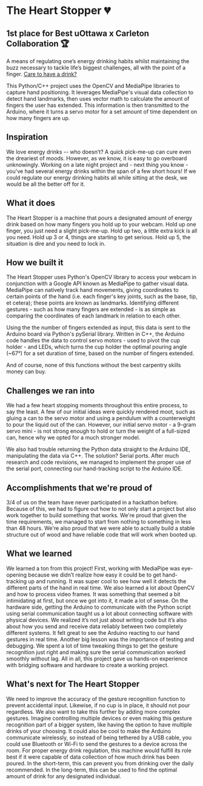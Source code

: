 # The Heart Stopper 💔
## 1st place for Best uOttawa x Carleton Collaboration 🏆

A means of regulating one’s energy drinking habits whilst maintaining the buzz necessary to tackle life’s biggest challenges, all with the point of a finger. [Care to have a drink?](https://youtu.be/yIoVqAdDfVA)

This Python/C++ project uses the OpenCV and MediaPipe libraries to capture hand positioning. It leverages MediaPipe's visual data collection to detect hand landmarks, then uses vector math to calculate the amount of fingers the user has extended. This information is then transmitted to the Arduino, where it turns a servo motor for a set amount of time dependent on how many fingers are up.

## Inspiration
We love energy drinks -- who doesn’t? A quick pick-me-up can cure even the dreariest of moods. However, as we know, it is easy to go overboard unknowingly. Working on a late night project and - next thing you know - you've had several energy drinks within the span of a few short hours! If we could regulate our energy drinking habits all while sitting at the desk, we would be all the better off for it.

## What it does
The Heart Stopper is a machine that pours a designated amount of energy drink based on how many fingers you hold up to your webcam. Hold up one finger, you just need a slight pick-me-up. Hold up two, a little extra kick is all you need. Hold up 3 or 4, things are starting to get serious. Hold up 5, the situation is dire and you need to lock in.

## How we built it
The Heart Stopper uses Python's OpenCV library to access your webcam in conjunction with a Google API known as MediaPipe to gather visual data. MediaPipe can natively track hand movements, giving coordinates to certain points of the hand (i.e. each finger's key joints, such as the base, tip, et cetera); these points are known as landmarks. Identifying different gestures - such as how many fingers are extended - is as simple as comparing the coordinates of each landmark in relation to each other.

Using the the number of fingers extended as input, this data is sent to the Arduino board via Python's pySerial library. Written in C++, the Arduino code handles the data to control servo motors - used to pivot the cup holder - and LEDs, which turns the cup holder the optimal pouring angle (~67°) for a set duration of time, based on the number of fingers extended.

And of course, none of this functions without the best carpentry skills money can buy.

## Challenges we ran into
We had a few heart stopping moments throughout this entire process, to say the least. A few of our initial ideas were quickly rendered moot, such as gluing a can to the servo motor and using a pendulum with a counterweight to pour the liquid out of the can. However, our initial servo motor - a 9-gram servo mini - is not strong enough to hold or turn the weight of a full-sized can, hence why we opted for a much stronger model.

We also had trouble returning the Python data straight to the Arduino IDE, manipulating the data via C++. The solution? Serial ports. After much research and code revisions, we managed to implement the proper use of the serial port, connecting our hand-tracking script to the Arduino IDE.

## Accomplishments that we're proud of
3/4 of us on the team have never participated in a hackathon before. Because of this, we had to figure out how to not only start a project but also work together to build something that works. We're proud that given the time requirements, we managed to start from nothing to something in less than 48 hours. We're also proud that we were able to actually build a stable structure out of wood and have reliable code that will work when booted up.

## What we learned
We learned a ton from this project! First, working with MediaPipe was eye-opening because we didn’t realize how easy it could be to get hand-tracking up and running. It was super cool to see how well it detects the different parts of the hand in real time. We also learned a lot about OpenCV and how to process video frames. It was something that seemed a bit intimidating at first, but once we got into it, it made a lot of sense. On the hardware side, getting the Arduino to communicate with the Python script using serial communication taught us a lot about connecting software with physical devices. We realized it’s not just about writing code but it’s also about how you send and receive data reliably between two completely different systems. It felt great to see the Arduino reacting to our hand gestures in real time. Another big lesson was the importance of testing and debugging. We spent a lot of time tweaking things to get the gesture recognition just right and making sure the serial communication worked smoothly without lag. All in all, this project gave us hands-on experience with bridging software and hardware to create a working project.

## What's next for The Heart Stopper
We need to improve the accuracy of the gesture recognition function to prevent accidental input. Likewise, if no cup is in place, it should not pour regardless. We also want to take this further by adding more complex gestures. Imagine controlling multiple devices or even making this gesture recognition part of a bigger system, like having the option to have multiple drinks of your choosing. It could also be cool to make the Arduino communicate wirelessly, so instead of being tethered by a USB cable, you could use Bluetooth or Wi-Fi to send the gestures to a device across the room. For proper energy drink regulation, this machine would fulfill its role best if it were capable of data collection of how much drink has been poured. In the short-term, this can prevent you from drinking over the daily recommended. In the long-term, this can be used to find the optimal amount of drink for any designated individual.

